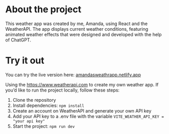 # About the project

This weather app was created by me, Amanda, using React and the WeatherAPI. The app displays current weather conditions, featuring animated weather effects that were designed and developed with the help of ChatGPT.

# Try it out

You can try the live version here:
[amandasweathrapp.netlify.app](https://amandasweathrapp.netlify.app)

Using the https://www.weatherapi.com to create my own weather app.
If you’d like to run the project locally, follow these steps:
1. Clone the repository
2. Install dependencies:
`npm install`
4. Create an account on WeatherAPI and generate your own API key
5. Add your API key to a .env file with the variable `VITE_WEATHER_API_KEY = "your api key"`
6. Start the project:
`npm run dev`
